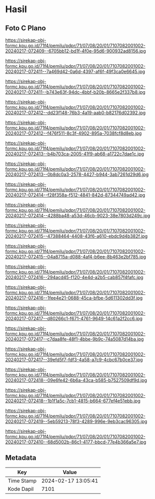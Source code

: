 # Hasil

## Foto C Plano

https://sirekap-obj-formc.kpu.go.id/71f4/pemilu/pdpr/71/07/08/20/01/7107082001002-20240217-072409--6705bb12-bd1f-4f0e-95d6-900932ad8156.jpg

https://sirekap-obj-formc.kpu.go.id/71f4/pemilu/pdpr/71/07/08/20/01/7107082001002-20240217-072411--7a469d42-0a6d-4397-af6f-49f3ca0e6645.jpg

https://sirekap-obj-formc.kpu.go.id/71f4/pemilu/pdpr/71/07/08/20/01/7107082001002-20240217-072411--b743e63f-94dc-4bbf-b20b-8665e2f337b8.jpg

https://sirekap-obj-formc.kpu.go.id/71f4/pemilu/pdpr/71/07/08/20/01/7107082001002-20240217-072412--dd23f148-76b3-4a19-aab0-b82176d02392.jpg

https://sirekap-obj-formc.kpu.go.id/71f4/pemilu/pdpr/71/07/08/20/01/7107082001002-20240217-072412--f476f511-8c3f-4902-895a-7038fcf8d8eb.jpg

https://sirekap-obj-formc.kpu.go.id/71f4/pemilu/pdpr/71/07/08/20/01/7107082001002-20240217-072413--b4b703ca-2005-41f9-ab68-a1722c7dae1c.jpg

https://sirekap-obj-formc.kpu.go.id/71f4/pemilu/pdpr/71/07/08/20/01/7107082001002-20240217-072413--0b8dc0a3-2578-4427-b944-3ab7261d29d6.jpg

https://sirekap-obj-formc.kpu.go.id/71f4/pemilu/pdpr/71/07/08/20/01/7107082001002-20240217-072414--f28f358a-f512-4841-842d-87344749ad42.jpg

https://sirekap-obj-formc.kpu.go.id/71f4/pemilu/pdpr/71/07/08/20/01/7107082001002-20240217-072414--4288ba48-a53d-46cb-9023-38e7803d249c.jpg

https://sirekap-obj-formc.kpu.go.id/71f4/pemilu/pdpr/71/07/08/20/01/7107082001002-20240217-072415--47388464-4408-43f6-a610-ebdc9d4b382f.jpg

https://sirekap-obj-formc.kpu.go.id/71f4/pemilu/pdpr/71/07/08/20/01/7107082001002-20240217-072415--04a8715a-d088-4af4-b6ee-8b463e2bf785.jpg

https://sirekap-obj-formc.kpu.go.id/71f4/pemilu/pdpr/71/07/08/20/01/7107082001002-20240217-072416--294acd45-f120-4e4d-a2b5-cab857f4fafc.jpg

https://sirekap-obj-formc.kpu.go.id/71f4/pemilu/pdpr/71/07/08/20/01/7107082001002-20240217-072416--1fee4e21-0688-45ca-bfbe-5d611302dd3f.jpg

https://sirekap-obj-formc.kpu.go.id/71f4/pemilu/pdpr/71/07/08/20/01/7107082001002-20240217-072417--d80266c1-f671-4761-9649-14c61a2f2cc6.jpg

https://sirekap-obj-formc.kpu.go.id/71f4/pemilu/pdpr/71/07/08/20/01/7107082001002-20240217-072417--c7daa8fe-48f1-4bbe-9b9c-74a5087d14ba.jpg

https://sirekap-obj-formc.kpu.go.id/71f4/pemilu/pdpr/71/07/08/20/01/7107082001002-20240217-072417--39efd5f7-fdf3-4a58-a7c9-4cbc67b0ce37.jpg

https://sirekap-obj-formc.kpu.go.id/71f4/pemilu/pdpr/71/07/08/20/01/7107082001002-20240217-072418--09e6fe42-6b6a-43ca-b585-b7527509df9d.jpg

https://sirekap-obj-formc.kpu.go.id/71f4/pemilu/pdpr/71/07/08/20/01/7107082001002-20240217-072418--1b1f1a5c-7cb1-4815-b664-677ef4e51ebb.jpg

https://sirekap-obj-formc.kpu.go.id/71f4/pemilu/pdpr/71/07/08/20/01/7107082001002-20240217-072419--5eb59213-78f3-4289-996e-9eb3cac96305.jpg

https://sirekap-obj-formc.kpu.go.id/71f4/pemilu/pdpr/71/07/08/20/01/7107082001002-20240217-072410--68d5002b-86c1-4177-bbcd-77e4b366a5e7.jpg


## Metadata

| Key        | Value               |
| ---------- | ------------------- |
| Time Stamp | 2024-02-17 13:05:41 |
| Kode Dapil | 7101                |




